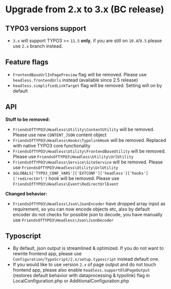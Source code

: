 Upgrade from 2.x to 3.x (BC release)
=======================

TYPO3 versions support
--
* `3.x` will support TYPO3 >= `11.5` **only**, if you are still on `10.4`/`9.5` please use `2.x` branch instead.

Feature flags
--
* `FrontendBaseUrlInPagePreview` flag will be removed. Please use `headless.frontendUrls` instead (available since 2.5 release)
* `headless.simplifiedLinkTarget` flag will be removed. Setting will on by default

API
--

__Stuff to be removed:__

* `FriendsOfTYPO3\Headless\Utility\ContentUtility` will be removed. Please use new `CONTENT_JSON` content object
* `FriendsOfTYPO3\Headless\Hooks\TypolinkHook` will be removed. Replaced with native TYPO3 core functionality
* `FriendsOfTYPO3\Headless\Utility\FrontendBaseUtility` will be removed. Please use `FriendsOfTYPO3\Headless\Utility\UrlUtility`
* `FriendsOfTYPO3\Headless\Service\SiteService` will be removed. Please use `FriendsOfTYPO3\Headless\Utility\UrlUtility`
* `$GLOBALS['TYPO3_CONF_VARS']['EXTCONF']['headless']['hooks']['redirectUrl']` hook will be removed. Please use `FriendsOfTYPO3\Headless\Event\RedirectUrlEvent`

__Changed behavior:__
* `FriendsOfTYPO3\Headless\Json\JsonEncoder` have dropped array input as requirement, so you can now encode objects etc, also by default encoder do not checks for possible json to decode, you have manually use `FriendsOfTYPO3\Headless\Json\JsonDecoder`

Typoscript
--
* By default, json output is streamlined & optimized. If you do not want to rewrite frontend app, please use `Configuration/TypoScript/2.x/setup.typoscript` instead default one.
* If you would like to use version `2.x` of page output and do not touch frontend app, please also enable `headless.supportOldPageOutput` (restores default behavior with dataprocessing & typolink) flag in LocalConfiguration.php or AdditionalConfiguration.php
